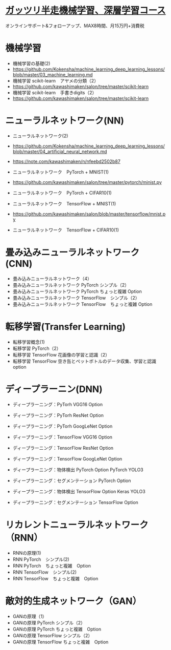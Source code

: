 # [ガッツリ半走機械学習、深層学習コース](https://kokensha.xyz/learn_programming_with_kawashima/)

 オンラインサポート&フォローアップ、MAX8時間、月15万円+消費税

# 機械学習

 - 機械学習の基礎(2)
 - https://github.com/Kokensha/machine_learning_deep_learning_lessons/blob/master/03_machine_learning.md
 - 機械学習 scikit-learn　アヤメの分類（2）
 - https://github.com/kawashimaken/salon/tree/master/scikit-learn
 - 機械学習 scikit-learn　手書きdigits（2）
 - https://github.com/kawashimaken/salon/tree/master/scikit-learn

# ニューラルネットワーク(NN)

 - ニューラルネットワーク(2)
 - https://github.com/Kokensha/machine_learning_deep_learning_lessons/blob/master/04_artificial_neural_network.md
 
 - https://note.com/kawashimaken/n/nfeebd2502b87
 
 - ニューラルネットワーク　PyTorch + MNIST(1)
 - https://github.com/kawashimaken/salon/tree/master/pytorch/minist.py
 
 - ニューラルネットワーク　PyTorch + CIFAR10(1)　
 - ニューラルネットワーク　TensorFlow + MNIST(1)
 - https://github.com/kawashimaken/salon/blob/master/tensorflow/mnist.py
 - ニューラルネットワーク　TensorFlow + CIFAR10(1)　
 
# 畳み込みニューラルネットワーク(CNN)

 - 畳み込みニューラルネットワーク（4）　
 - 畳み込みニューラルネットワーク PyTorch シンプル（2）　
 - 畳み込みニューラルネットワーク PyTorch ちょっと複雑 Option
 - 畳み込みニューラルネットワーク TensorFlow　シンプル（2）　
 - 畳み込みニューラルネットワーク TensorFlow　ちょっと複雑 Option

# 転移学習(Transfer Learning)

 - 転移学習概念(1)　
 - 転移学習 PyTorch（2）　
 - 転移学習 TensorFlow 花画像の学習と認識（2）　
 - 転移学習 TensorFlow 空き缶とペットボトルのデータ収集、学習と認識　option

# ディープラーニン(DNN)

 - ディープラーニング：PyTorh VGG16 Option
 - ディープラーニング：PyTorh ResNet Option
 - ディープラーニング：PyTorh GoogLeNet Option

 - ディープラーニング：TensorFlow VGG16 Option
 - ディープラーニング：TensorFlow ResNet Option
 - ディープラーニング：TensorFlow GoogLeNet Option

 - ディープラーニング：物体検出 PyTorch Option PyTorch YOLO3
 - ディープラーニング：セグメンテーション PyTorch Option
 - ディープラーニング：物体検出 TensorFlow Option Keras YOLO3 
 - ディープラーニング：セグメンテーション TensorFlow Option

# リカレントニューラルネットワーク（RNN）

 - RNNの原理(1)
 - RNN PyTorch　シンプル(2) 
 - RNN PyTorch　ちょっと複雑　Option
 - RNN TensorFlow　シンプル(2) 
 - RNN TensorFlow　ちょっと複雑　Option

# 敵対的生成ネットワーク（GAN）

 - GANの原理（1）
 - GANの原理 PyTorch シンプル（2）
 - GANの原理 PyTorch ちょっと複雑　Option
 - GANの原理 TensorFlow シンプル（2）
 - GANの原理 TensorFlow ちょっと複雑　Option
